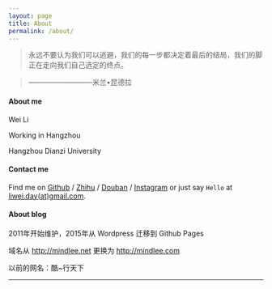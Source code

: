 ```yaml
---
layout: page
title: About
permalink: /about/
---
```


>永远不要认为我们可以逃避，我们的每一步都决定着最后的结局，我们的脚正在走向我们自己选定的终点。
				
>—————————米兰•昆德拉

#### About me
Wei Li

Working in Hangzhou

Hangzhou Dianzi University

#### Contact me

Find me on [Github][github] / [Zhihu][Zhihu] / [Douban][douban] / [Instagram][instagram] or just say `Hello` at 
[liwei.day(at)gmail.com](mailto:liwei.day@gmail.com).

#### About blog

2011年开始维护，2015年从 Wordpress 迁移到 Github Pages

域名从 http://mindlee.net 更换为 http://mindlee.com

以前的网名：酷~行天下

<hr/>
<!-- 多说评论框 start -->
<div class="ds-thread" data-thread-key="/about" data-title="About" data-url="mindlee.com/about"></div>

[github]: https://github.com/welon
[twitter]: https://twitter.com/chinawelon
[douban]: http://www.douban.com/people/mindlee/
[zhihu]: http://www.zhihu.com/people/mindlee
[instagram]: https://instagram.com/i.liwei/

